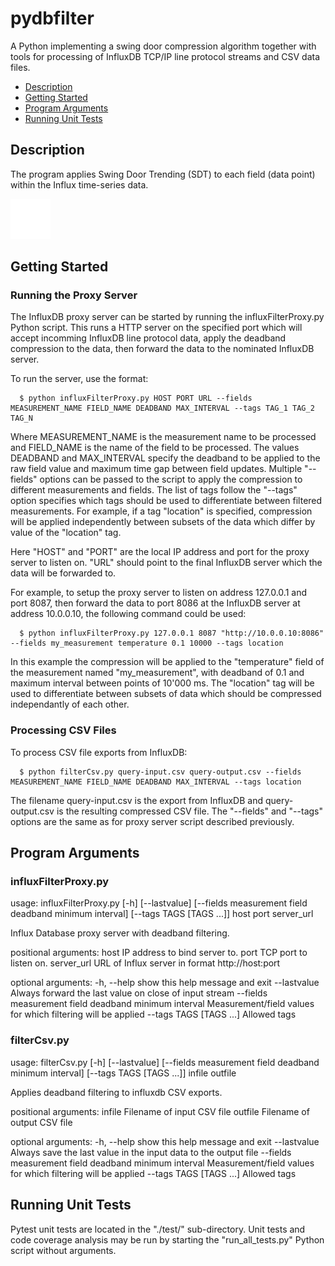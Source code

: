 # pydbfilter
A Python implementing a swing door compression algorithm together with tools for processing of InfluxDB TCP/IP line protocol streams and CSV data files.

* [Description](#description)
* [Getting Started](#getting-started)
* [Program Arguments](#program-arguments)
* [Running Unit Tests](#running-unit-tests)

## Description

The program applies Swing Door Trending (SDT) to each field (data point) within the Influx time-series data.

![Point will be accepted if it exceeds the linear boundary lines determined from last two accepted points.](image.jpg?raw=true)

## Getting Started

### Running the Proxy Server

The InfluxDB proxy server can be started by running the influxFilterProxy.py Python script. This runs a HTTP server on the specified port which will accept incomming InfluxDB line protocol data, apply the deadband compression to the data, then forward the data to the nominated InfluxDB server.

To run the server, use the format:

```
  $ python influxFilterProxy.py HOST PORT URL --fields MEASUREMENT_NAME FIELD_NAME DEADBAND MAX_INTERVAL --tags TAG_1 TAG_2 TAG_N
```

Where MEASUREMENT_NAME is the measurement name to be processed and FIELD_NAME is the name of the field to be processed. The values DEADBAND and MAX_INTERVAL specify the deadband to be applied to the raw field value and maximum time gap between field updates. Multiple "--fields" options can be passed to the script to apply the compression to different measurements and fields. The list of tags follow the "--tags" option specifies which tags should be used to differentiate between filtered measurements. For example, if a tag "location" is specified, compression will be applied independently between subsets of the data which differ by value of the "location" tag. 

Here "HOST" and "PORT" are the local IP address and port for the proxy server to listen on. "URL" should point to the final InfluxDB server which the data will be forwarded to. 

For example, to setup the proxy server to listen on address 127.0.0.1 and port 8087, then forward the data to port 8086 at the InfluxDB server at address 10.0.0.10, the following command could be used:

```
  $ python influxFilterProxy.py 127.0.0.1 8087 "http://10.0.0.10:8086" --fields my_measurement temperature 0.1 10000 --tags location
```

In this example the compression will be applied to the "temperature" field of the measurement named "my_measurement", with deadband of 0.1 and maximum interval between points of 10'000 ms. The "location" tag will be used to differentiate between subsets of data which should be compressed independantly of each other.

### Processing CSV Files

To process CSV file exports from InfluxDB:

```
  $ python filterCsv.py query-input.csv query-output.csv --fields MEASUREMENT_NAME FIELD_NAME DEADBAND MAX_INTERVAL --tags location
```

The filename query-input.csv is the export from InfluxDB and query-output.csv is the resulting compressed CSV file. The "--fields" and "--tags" options are the same as for proxy server script described previously.

## Program Arguments

### influxFilterProxy.py

usage: influxFilterProxy.py [-h] [--lastvalue] [--fields measurement field deadband minimum interval]
                            [--tags TAGS [TAGS ...]]
                            host port server_url

Influx Database proxy server with deadband filtering.

positional arguments:
  host                  IP address to bind server to.
  port                  TCP port to listen on.
  server_url            URL of Influx server in format http://host:port

optional arguments:
  -h, --help            show this help message and exit
  --lastvalue           Always forward the last value on close of input stream
  --fields measurement field deadband minimum interval
                        Measurement/field values for which filtering will be applied
  --tags TAGS [TAGS ...]
                        Allowed tags

### filterCsv.py

usage: filterCsv.py [-h] [--lastvalue] [--fields measurement field deadband minimum interval] [--tags TAGS [TAGS ...]]
                    infile outfile

Applies deadband filtering to influxdb CSV exports.

positional arguments:
  infile                Filename of input CSV file
  outfile               Filename of output CSV file

optional arguments:
  -h, --help            show this help message and exit
  --lastvalue           Always save the last value in the input data to the output file
  --fields measurement field deadband minimum interval
                        Measurement/field values for which filtering will be applied
  --tags TAGS [TAGS ...]
                        Allowed tags

## Running Unit Tests

Pytest unit tests are located in the "./test/" sub-directory. Unit tests and code coverage analysis may be run by starting the "run_all_tests.py" Python script without arguments. 
